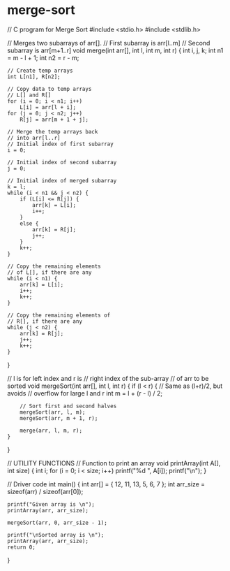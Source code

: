 # merge-sort
// C program for Merge Sort 
#include <stdio.h> 
#include <stdlib.h> 

// Merges two subarrays of arr[]. 
// First subarray is arr[l..m] 
// Second subarray is arr[m+1..r] 
void merge(int arr[], int l, int m, int r) 
{ 
	int i, j, k; 
	int n1 = m - l + 1; 
	int n2 = r - m; 

	// Create temp arrays 
	int L[n1], R[n2]; 

	// Copy data to temp arrays 
	// L[] and R[] 
	for (i = 0; i < n1; i++) 
		L[i] = arr[l + i]; 
	for (j = 0; j < n2; j++) 
		R[j] = arr[m + 1 + j]; 

	// Merge the temp arrays back 
	// into arr[l..r] 
	// Initial index of first subarray 
	i = 0; 

	// Initial index of second subarray 
	j = 0; 

	// Initial index of merged subarray 
	k = l; 
	while (i < n1 && j < n2) { 
		if (L[i] <= R[j]) { 
			arr[k] = L[i]; 
			i++; 
		} 
		else { 
			arr[k] = R[j]; 
			j++; 
		} 
		k++; 
	} 

	// Copy the remaining elements 
	// of L[], if there are any 
	while (i < n1) { 
		arr[k] = L[i]; 
		i++; 
		k++; 
	} 

	// Copy the remaining elements of 
	// R[], if there are any 
	while (j < n2) { 
		arr[k] = R[j]; 
		j++; 
		k++; 
	} 
} 

// l is for left index and r is 
// right index of the sub-array 
// of arr to be sorted 
void mergeSort(int arr[], int l, int r) 
{ 
	if (l < r) { 
		// Same as (l+r)/2, but avoids 
		// overflow for large l and r 
		int m = l + (r - l) / 2; 

		// Sort first and second halves 
		mergeSort(arr, l, m); 
		mergeSort(arr, m + 1, r); 

		merge(arr, l, m, r); 
	} 
} 

// UTILITY FUNCTIONS 
// Function to print an array 
void printArray(int A[], int size) 
{ 
	int i; 
	for (i = 0; i < size; i++) 
		printf("%d ", A[i]); 
	printf("\n"); 
} 

// Driver code 
int main() 
{ 
	int arr[] = { 12, 11, 13, 5, 6, 7 }; 
	int arr_size = sizeof(arr) / sizeof(arr[0]); 

	printf("Given array is \n"); 
	printArray(arr, arr_size); 

	mergeSort(arr, 0, arr_size - 1); 

	printf("\nSorted array is \n"); 
	printArray(arr, arr_size); 
	return 0; 
}
